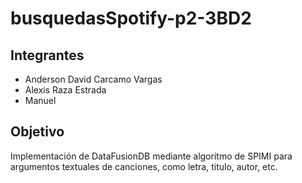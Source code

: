# busquedasSpotify-p2-3BD2

## Integrantes

- Anderson David Carcamo Vargas
- Alexis Raza Estrada
- Manuel

## Objetivo

Implementación de DataFusionDB mediante algoritmo de SPIMI para argumentos textuales de canciones, como letra, titulo, autor, etc.
